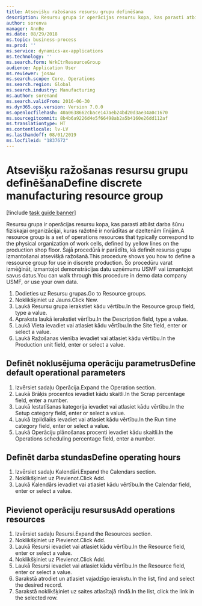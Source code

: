 ```yaml
---
title: Atsevišķu ražošanas resursu grupu definēšana
description: Resursu grupa ir operācijas resursu kopa, kas parasti atbilst darba šūnu fiziskajai organizācijai, kuras ražotnē ir norādītas ar dzeltenām līnijām.
author: sorenva
manager: AnnBe
ms.date: 08/29/2018
ms.topic: business-process
ms.prod: ''
ms.service: dynamics-ax-applications
ms.technology: ''
ms.search.form: WrkCtrResourceGroup
audience: Application User
ms.reviewer: josaw
ms.search.scope: Core, Operations
ms.search.region: Global
ms.search.industry: Manufacturing
ms.author: sorenand
ms.search.validFrom: 2016-06-30
ms.dyn365.ops.version: Version 7.0.0
ms.openlocfilehash: 40a0638662cbace147aeb24bd20d3ae34a0c1670
ms.sourcegitcommit: 8b4b6a9226d4e5f66498ab2a5b4160e26dd112af
ms.translationtype: HT
ms.contentlocale: lv-LV
ms.lasthandoff: 08/01/2019
ms.locfileid: "1837672"
---
```

# <a name="define-discrete-manufacturing-resource-group"></a><span data-ttu-id="a6e7c-103">Atsevišķu ražošanas resursu grupu definēšana</span><span class="sxs-lookup"><span data-stu-id="a6e7c-103">Define discrete manufacturing resource group</span></span>

[!include [task guide banner](../../includes/task-guide-banner.md)]

<span data-ttu-id="a6e7c-104">Resursu grupa ir operācijas resursu kopa, kas parasti atbilst darba šūnu fiziskajai organizācijai, kuras ražotnē ir norādītas ar dzeltenām līnijām.</span><span class="sxs-lookup"><span data-stu-id="a6e7c-104">A resource group is a set of operations resources that typically correspond to the physical organization of work cells, defined by yellow lines on the production shop floor.</span></span> <span data-ttu-id="a6e7c-105">Šajā procedūrā ir parādīts, kā definēt resurss grupu izmantošanai atsevišķā ražošanā.</span><span class="sxs-lookup"><span data-stu-id="a6e7c-105">This procedure shows you how to define a ressource group for use in discrete production.</span></span> <span data-ttu-id="a6e7c-106">Šo procedūru varat izmēģināt, izmantojot demonstrācijas datu uzņēmumu USMF vai izmantojot savus datus.</span><span class="sxs-lookup"><span data-stu-id="a6e7c-106">You can walk through this procedure in demo data company USMF, or use your own data.</span></span>

1. <span data-ttu-id="a6e7c-107">Dodieties uz Resursu grupas.</span><span class="sxs-lookup"><span data-stu-id="a6e7c-107">Go to Resource groups.</span></span>
2. <span data-ttu-id="a6e7c-108">Noklikšķiniet uz Jauns.</span><span class="sxs-lookup"><span data-stu-id="a6e7c-108">Click New.</span></span>
3. <span data-ttu-id="a6e7c-109">Laukā Resursu grupa ierakstiet kādu vērtību.</span><span class="sxs-lookup"><span data-stu-id="a6e7c-109">In the Resource group field, type a value.</span></span>
4. <span data-ttu-id="a6e7c-110">Apraksta laukā ierakstiet vērtību.</span><span class="sxs-lookup"><span data-stu-id="a6e7c-110">In the Description field, type a value.</span></span>
5. <span data-ttu-id="a6e7c-111">Laukā Vieta ievadiet vai atlasiet kādu vērtību.</span><span class="sxs-lookup"><span data-stu-id="a6e7c-111">In the Site field, enter or select a value.</span></span>
6. <span data-ttu-id="a6e7c-112">Laukā Ražošanas vienība ievadiet vai atlasiet kādu vērtību.</span><span class="sxs-lookup"><span data-stu-id="a6e7c-112">In the Production unit field, enter or select a value.</span></span>

## <a name="define-default-operational-parameters"></a><span data-ttu-id="a6e7c-113">Definēt noklusējuma operāciju parametrus</span><span class="sxs-lookup"><span data-stu-id="a6e7c-113">Define default operational parameters</span></span>
1. <span data-ttu-id="a6e7c-114">Izvērsiet sadaļu Operācija.</span><span class="sxs-lookup"><span data-stu-id="a6e7c-114">Expand the Operation section.</span></span>
2. <span data-ttu-id="a6e7c-115">Laukā Brāķis procentos ievadiet kādu skaitli.</span><span class="sxs-lookup"><span data-stu-id="a6e7c-115">In the Scrap percentage field, enter a number.</span></span>
3. <span data-ttu-id="a6e7c-116">Laukā Iestatīšanas kategorija ievadiet vai atlasiet kādu vērtību.</span><span class="sxs-lookup"><span data-stu-id="a6e7c-116">In the Setup category field, enter or select a value.</span></span>
4. <span data-ttu-id="a6e7c-117">Laukā Izpildlaiks ievadiet vai atlasiet kādu vērtību.</span><span class="sxs-lookup"><span data-stu-id="a6e7c-117">In the Run time category field, enter or select a value.</span></span>
5. <span data-ttu-id="a6e7c-118">Laukā Operāciju plānošanas procenti ievadiet kādu skaitli.</span><span class="sxs-lookup"><span data-stu-id="a6e7c-118">In the Operations scheduling percentage field, enter a number.</span></span>

## <a name="define-operating-hours"></a><span data-ttu-id="a6e7c-119">Definēt darba stundas</span><span class="sxs-lookup"><span data-stu-id="a6e7c-119">Define operating hours</span></span>
1. <span data-ttu-id="a6e7c-120">Izvērsiet sadaļu Kalendāri.</span><span class="sxs-lookup"><span data-stu-id="a6e7c-120">Expand the Calendars section.</span></span>
2. <span data-ttu-id="a6e7c-121">Noklikšķiniet uz Pievienot.</span><span class="sxs-lookup"><span data-stu-id="a6e7c-121">Click Add.</span></span>
3. <span data-ttu-id="a6e7c-122">Laukā Kalendārs ievadiet vai atlasiet kādu vērtību.</span><span class="sxs-lookup"><span data-stu-id="a6e7c-122">In the Calendar field, enter or select a value.</span></span>

## <a name="add-operations-resources"></a><span data-ttu-id="a6e7c-123">Pievienot operāciju resursus</span><span class="sxs-lookup"><span data-stu-id="a6e7c-123">Add operations resources</span></span>
1. <span data-ttu-id="a6e7c-124">Izvērsiet sadaļu Resursi.</span><span class="sxs-lookup"><span data-stu-id="a6e7c-124">Expand the Resources section.</span></span>
2. <span data-ttu-id="a6e7c-125">Noklikšķiniet uz Pievienot.</span><span class="sxs-lookup"><span data-stu-id="a6e7c-125">Click Add.</span></span>
3. <span data-ttu-id="a6e7c-126">Laukā Resursi ievadiet vai atlasiet kādu vērtību.</span><span class="sxs-lookup"><span data-stu-id="a6e7c-126">In the Resource field, enter or select a value.</span></span>
4. <span data-ttu-id="a6e7c-127">Noklikšķiniet uz Pievienot.</span><span class="sxs-lookup"><span data-stu-id="a6e7c-127">Click Add.</span></span>
5. <span data-ttu-id="a6e7c-128">Laukā Resursi ievadiet vai atlasiet kādu vērtību.</span><span class="sxs-lookup"><span data-stu-id="a6e7c-128">In the Resource field, enter or select a value.</span></span>
6. <span data-ttu-id="a6e7c-129">Sarakstā atrodiet un atlasiet vajadzīgo ierakstu.</span><span class="sxs-lookup"><span data-stu-id="a6e7c-129">In the list, find and select the desired record.</span></span>
7. <span data-ttu-id="a6e7c-130">Sarakstā noklikšķiniet uz saites atlasītajā rindā.</span><span class="sxs-lookup"><span data-stu-id="a6e7c-130">In the list, click the link in the selected row.</span></span>

